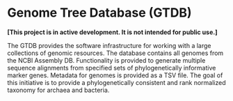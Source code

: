 # Genome Tree Database (GTDB)

<b>[This project is in active development. It is not intended for public use.]</b>

The GTDB provides the software infrastructure for working with a large collections of genomic resources. The database contains
all genomes from the NCBI Assembly DB. Functionality is provided to generate multiple sequence alignments from specified sets 
of phylogenetically informative marker genes. Metadata for genomes is provided as a TSV file. The  goal of this initiative is 
to provide a phylogenetically consistent and rank normalized taxonomy for archaea and bacteria.
